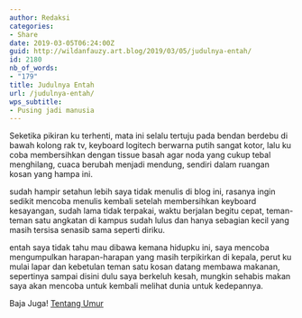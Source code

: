 ```yaml
---
author: Redaksi
categories:
- Share
date: 2019-03-05T06:24:00Z
guid: http://wildanfauzy.art.blog/2019/03/05/judulnya-entah/
id: 2180
nb_of_words:
- "179"
title: Judulnya Entah
url: /judulnya-entah/
wps_subtitle:
- Pusing jadi manusia
---
```


Seketika pikiran ku terhenti, mata ini selalu tertuju pada bendan berdebu di bawah kolong rak tv, keyboard logitech berwarna putih sangat kotor, lalu ku coba membersihkan dengan tissue basah agar noda yang cukup tebal menghilang, cuaca berubah menjadi mendung, sendiri dalam ruangan kosan yang hampa ini.

sudah hampir setahun lebih saya tidak menulis di blog ini, rasanya ingin sedikit mencoba menulis kembali setelah membersihkan keyboard kesayangan, sudah lama tidak terpakai, waktu berjalan begitu cepat, teman-teman satu angkatan di kampus sudah lulus dan hanya sebagian kecil yang masih tersisa senasib sama seperti diriku.

entah saya tidak tahu mau dibawa kemana hidupku ini, saya mencoba mengumpulkan harapan-harapan yang masih terpikirkan di kepala, perut ku mulai lapar dan kebetulan teman satu kosan datang membawa makanan, sepertinya sampai disini dulu saya berkeluh kesah, mungkin sehabis makan saya akan mencoba untuk kembali melihat dunia untuk kedepannya.

Baja Juga! [Tentang Umur](https://wildanfauzy.com/sudah-16th-kumelangkah/)